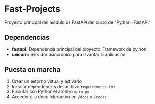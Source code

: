 # Fast-Projects

Proyecto principal del módulo de FastAPI del curso de "Python+FastAPI"

## Dependencias
- **fastapi:** Dependencia principal del proyecto. Framework de python.
- **uvicorn:** Servidor asincrónico para levantar la aplicación.

## Puesta en marcha
1. Crear un entorno virtual y activarlo
2. Instalar dependencias del archivo `requirements.txt`
3. Ejecutar con Python el archivo `main.py`
4. Acceder a la docu interactiva en `/docs` o `/redoc`